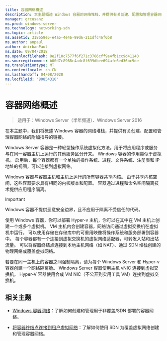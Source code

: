 ```yaml
---
title: 容器网络概述
description: 本主题概述 Windows 容器的网络堆栈，并提供有关创建、配置和管理容器网络的其他指南的链接。
manager: grcusanz
ms.prod: windows-server
ms.technology: networking-sdn
ms.topic: article
ms.assetid: 318659e5-e4a5-4e46-99d6-211dfc46f6b8
ms.author: anpaul
author: AnirbanPaul
ms.date: 09/04/2018
ms.openlocfilehash: 8e2f10c7577f6f271c3766cff9a4fb1cc9d41140
ms.sourcegitcommit: b00d7c8968c4adc8f699dbee694afe6ed36bc9de
ms.translationtype: MT
ms.contentlocale: zh-CN
ms.lasthandoff: 04/08/2020
ms.locfileid: "80854310"
---
```

# <a name="container-networking-overview"></a>容器网络概述

>适用于：Windows Server（半年频道）、Windows Server 2016

在本主题中，我们将概述 Windows 容器的网络堆栈，并提供有关创建、配置和管理容器网络的附加指导的链接。

Windows Server 容器是一种轻型操作系统虚拟化方法，用于将应用程序或服务与在同一容器主机上运行的其他服务区分开来。 Windows 容器的作用类似于虚拟机。 启用后，每个容器都有一个单独的操作系统、进程、文件系统、注册表和 IP 地址的视图，可以连接到虚拟网络。 

Windows 容器与容器主机和主机上运行的所有容器共享内核。 由于共享内核空间，这些容器要求具有相同的内核版本和配置。 容器通过进程和命名空间隔离技术提供应用程序隔离。

>[!IMPORTANT]
>Windows 容器不提供恶意安全边界，且不应用于隔离不受信任的代码。 

使用 Windows 容器，你可以部署 Hyper-v 主机，你可以在其中在 VM 主机上创建一个或多个虚拟机。 VM 主机内会创建容器，网络访问通过虚拟交换机在虚拟机中运行。 可以使用存储在存储库中的可重用映像将操作系统和服务部署到容器中。 每个容器都有一个连接到虚拟交换机的虚拟网络适配器，可转发入站和出站流量。 可以将容器终结点连接到本地主机网络（如 NAT）、通过 SDN 堆栈创建的物理网络或覆盖虚拟网络。

若要在同一主机上的容器之间强制隔离，请为每个 Windows Server 和 Hyper-v 容器创建一个网络隔离舱。 Windows Server 容器使用主机 vNIC 连接到虚拟交换机。 Hyper-V 容器使用合成 VM NIC（不公开到实用工具 VM）连接到虚拟交换机。 

## <a name="related-topics"></a>相关主题 

- [Windows 容器网络](https://docs.microsoft.com/virtualization/windowscontainers/container-networking/architecture)：了解如何创建和管理用于非覆盖/SDN 部署的容器网络。

- [将容器终结点连接到租户虚拟网络](../../manage/Connect-container-endpoints-to-a-Tenant-Virtual-Network.md)：了解如何使用 SDN 为覆盖虚拟网络创建和管理容器网络。 